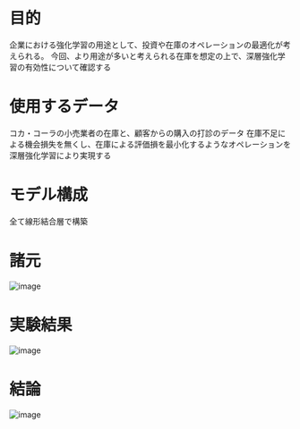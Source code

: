 # 目的
企業における強化学習の用途として、投資や在庫のオペレーションの最適化が考えられる。
今回、より用途が多いと考えられる在庫を想定の上で、深層強化学習の有効性について確認する

# 使用するデータ
コカ・コーラの小売業者の在庫と、顧客からの購入の打診のデータ
在庫不足による機会損失を無くし、在庫による評価損を最小化するようなオペレーションを深層強化学習により実現する

# モデル構成
全て線形結合層で構築

# 諸元

![image](https://github.com/Shinichi0713/optimize_inventory/assets/61480734/cb939e60-c3dd-4e77-a8cb-169cff8e650b)

# 実験結果
![image](https://github.com/Shinichi0713/optimize_inventory/assets/61480734/092f8e93-57ff-4223-b2c4-428820181d5e)

# 結論

![image](https://github.com/Shinichi0713/optimize_inventory/assets/61480734/9f904f95-9735-461b-a41a-f222075790bc)
